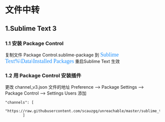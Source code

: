 # 文件中转



## 1.Sublime Text 3
### 1.1 安装 Package Control
复制文件 Package Control.sublime-package 到 <font color="#1E90FF" size=4 face="console">Sublime Text%\Data\Installed Packages</font> 重启Sublime Text 生效
### 1.2 用 Package Control 安装插件 
更改 channel_v3.json 文件的地址
Preference --> Package Settings --> Package Control --> Settings Users 添加
```
"channels": [
		"https://raw.githubusercontent.com/scauzgq/unreachable/master/sublime_text_3/channel_v3.json"
	    ]
```

